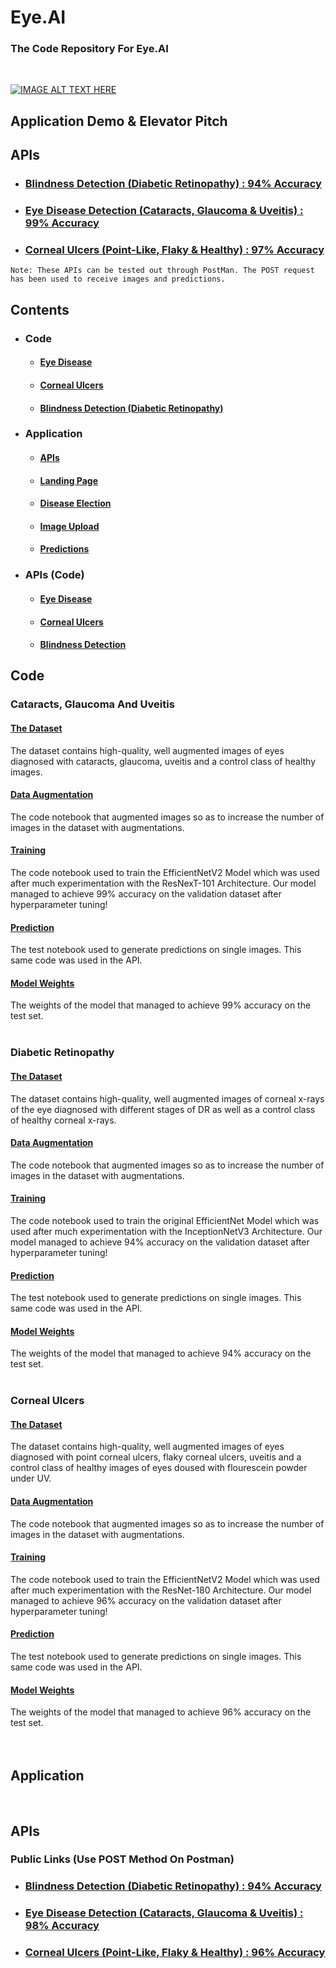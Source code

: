 # Eye.AI
### The Code Repository For Eye.AI <br>
<br>

[![IMAGE ALT TEXT HERE](https://img.youtube.com/vi/H3gy18s9K-M/maxresdefault.jpg)](https://www.youtube.com/watch?v=H3gy18s9K-M)
## Application Demo & Elevator Pitch

## APIs
- ### [Blindness Detection (Diabetic Retinopathy) : 94% Accuracy](https://eyeai-blindness.herokuapp.com/)
- ### [Eye Disease Detection (Cataracts, Glaucoma & Uveitis) : 99% Accuracy](https://eyeai-eyedisease.herokuapp.com/)
- ### [Corneal Ulcers (Point-Like, Flaky & Healthy) : 97% Accuracy](https://eyeai-cornealulcers.herokuapp.com/)
`Note: These APIs can be tested out through PostMan. The POST request has been used to receive images and predictions.`
<br>

## Contents
- ### Code
  - #### [Eye Disease](https://github.com/Ansh3101/Eye.AI/tree/main/Code/Cataract%2C%20Glaucoma%20%26%20Uveitis/)
  - #### [Corneal Ulcers](https://github.com/Ansh3101/Eye.AI/tree/main/Code/Corneal%20Ulcers/)
  - #### [Blindness Detection (Diabetic Retinopathy)](https://github.com/Ansh3101/Eye.AI/tree/main/Code/Blindness%20Detection/)
- ### Application
  - #### [APIs](https://github.com/Ansh3101/Eye.AI/blob/main/Application/Post.cs)
  - #### [Landing Page](https://github.com/Ansh3101/Eye.AI/blob/main/Application/MainWindow.xaml)
  - #### [Disease Election](https://github.com/Ansh3101/Eye.AI/blob/main/Application/SelectionPage.xaml)
  - #### [Image Upload](https://github.com/Ansh3101/Eye.AI/blob/main/Application/PredictionPage.xaml)
  - #### [Predictions](https://github.com/Ansh3101/Eye.AI/blob/main/Application/ShowPrediction.xaml)
- ### APIs (Code)
  - #### [Eye Disease](https://github.com/Ansh3101/Eye.AI/tree/main/APIs/Eye%20Disease/)
  - #### [Corneal Ulcers](https://github.com/Ansh3101/Eye.AI/tree/main/APIs/Corneal%20Ulcers/)
  - #### [Blindness Detection](https://github.com/Ansh3101/Eye.AI/tree/main/APIs/Blindness/)

## Code

### Cataracts, Glaucoma And Uveitis
#### [The Dataset](https://github.com/Ansh3101/Eye.AI/tree/main/Code/Cataract%2C%20Glaucoma%20%26%20Uveitis/Data/)
The dataset contains high-quality, well augmented images of eyes diagnosed with cataracts, glaucoma, uveitis and a control class of healthy images.
#### [Data Augmentation](https://github.com/Ansh3101/Eye.AI/blob/main/Code/Cataract%2C%20Glaucoma%20%26%20Uveitis/DataAugmentation.ipynb)
The code notebook that augmented images so as to increase the number of images in the dataset with augmentations.
#### [Training](https://github.com/Ansh3101/Eye.AI/blob/main/Code/Cataract%2C%20Glaucoma%20%26%20Uveitis/Training.ipynb)
The code notebook used to train the EfficientNetV2 Model which was used after much experimentation with the ResNexT-101 Architecture. Our model managed to achieve 99% accuracy on the validation dataset after hyperparameter tuning!
#### [Prediction](https://github.com/Ansh3101/Eye.AI/blob/main/Code/Cataract%2C%20Glaucoma%20%26%20Uveitis/Prediction.ipynb)
The test notebook used to generate predictions on single images. This same code was used in the API.
#### [Model Weights](https://github.com/Ansh3101/Eye.AI/blob/main/Code/Cataract%2C%20Glaucoma%20%26%20Uveitis/EyeDisease.pth)
The weights of the model that managed to achieve 99% accuracy on the test set.
<br><br>

### Diabetic Retinopathy
#### [The Dataset](https://github.com/Ansh3101/Eye.AI/tree/main/Code/Blindness%20Detection/Data%20(Test)/)
The dataset contains high-quality, well augmented images of corneal x-rays of the eye diagnosed with different stages of DR as well as a control class of healthy corneal x-rays.
#### [Data Augmentation](https://github.com/Ansh3101/Eye.AI/blob/main/Code/Blindness%20Detection/DataAugmentation.ipynb)
The code notebook that augmented images so as to increase the number of images in the dataset with augmentations.
#### [Training](https://github.com/Ansh3101/Eye.AI/blob/main/Code/Blindness%20Detection/Training.ipynb)
The code notebook used to train the original EfficientNet Model which was used after much experimentation with the InceptionNetV3 Architecture. Our model managed to achieve 94% accuracy on the validation dataset after hyperparameter tuning!
#### [Prediction](https://github.com/Ansh3101/Eye.AI/blob/main/Code/Blindness%20Detection/Prediction.ipynb)
The test notebook used to generate predictions on single images. This same code was used in the API.
#### [Model Weights](https://github.com/Ansh3101/Eye.AI/blob/main/Code/Blindness%20Detection/blindness.pth)
The weights of the model that managed to achieve 94% accuracy on the test set.
<br><br>

### Corneal Ulcers
#### [The Dataset](https://github.com/Ansh3101/Eye.AI/tree/main/Code/Corneal%20Ulcers/Data/)
The dataset contains high-quality, well augmented images of eyes diagnosed with point corneal ulcers, flaky corneal ulcers, uveitis and a control class of healthy images of eyes doused with flourescein powder under UV.
#### [Data Augmentation](https://github.com/Ansh3101/Eye.AI/blob/main/Code/Corneal%20Ulcers/DataAugmentation.ipynb)
The code notebook that augmented images so as to increase the number of images in the dataset with augmentations.
#### [Training](https://github.com/Ansh3101/Eye.AI/blob/main/Code/Corneal%20Ulcers/Training.ipynb)
The code notebook used to train the EfficientNetV2 Model which was used after much experimentation with the ResNet-180 Architecture. Our model managed to achieve 96% accuracy on the validation dataset after hyperparameter tuning!
#### [Prediction](https://github.com/Ansh3101/Eye.AI/blob/main/Code/Corneal%20Ulcers/Prediction.ipynb)
The test notebook used to generate predictions on single images. This same code was used in the API.
#### [Model Weights](https://github.com/Ansh3101/Eye.AI/blob/main/Code/Corneal%20Ulcers/cornealulcers.pth)
The weights of the model that managed to achieve 96% accuracy on the test set.
<br><br><br>

## Application
<br>

## APIs

### Public Links (Use POST Method On Postman)
- ### [Blindness Detection (Diabetic Retinopathy) : 94% Accuracy](https://eyeai-blindness.herokuapp.com/)
- ### [Eye Disease Detection (Cataracts, Glaucoma & Uveitis) : 98% Accuracy](https://eyeai-eyedisease.herokuapp.com/)
- ### [Corneal Ulcers (Point-Like, Flaky & Healthy) : 96% Accuracy](https://eyeai-cornealulcers.herokuapp.com/)
<br>

<!--
## APIs

### Public Links (Use POST Method On Postman)
- ### [Blindness Detection (Diabetic Retinopathy) : 94% Accuracy](https://eyeai-blindness.herokuapp.com/)
- ### [Eye Disease Detection (Cataracts, Glaucoma & Uveitis) : 98% Accuracy](https://eyeai-eyedisease.herokuapp.com/)
- ### [Corneal Ulcers (Point-Like, Flaky & Healthy) : 96% Accuracy](https://eyeai-cornealulcers.herokuapp.com/)
<br><br>

### [Elevator Pitch And Code Walkthrough](https://youtu.be/H3gy18s9K-M)
-->
